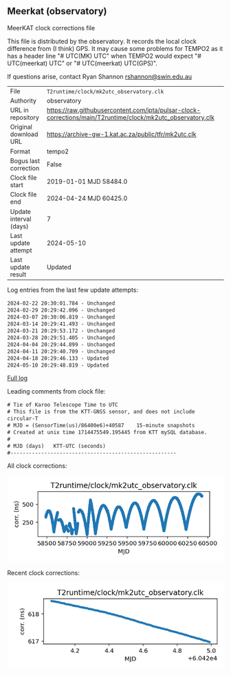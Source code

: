
## Meerkat (observatory)

MeerKAT clock corrections file

This file is distributed by the observatory. It records the local
clock difference from (I think) GPS. It may cause some problems
for TEMPO2 as it has a header line "# UTC(MK) UTC" when TEMPO2
would expect "# UTC(meerkat) UTC" or "# UTC(meerkat) UTC(GPS)".

If questions arise, contact Ryan Shannon <rshannon@swin.edu.au>

|     |     |
|:--- |:--- |
| File | `T2runtime/clock/mk2utc_observatory.clk` |
| Authority | observatory |
| URL in repository | <https://raw.githubusercontent.com/ipta/pulsar-clock-corrections/main/T2runtime/clock/mk2utc_observatory.clk> |
| Original download URL | <https://archive-gw-1.kat.ac.za/public/tfr/mk2utc.clk> |
| Format | tempo2 |
| Bogus last correction | False |
| Clock file start | 2019-01-01 MJD 58484.0 |
| Clock file end | 2024-04-24 MJD 60425.0 |
| Update interval (days) | 7 |
| Last update attempt | 2024-05-10 |
| Last update result | Updated |

Log entries from the last few update attempts:
```
2024-02-22 20:30:01.784 - Unchanged
2024-02-29 20:29:42.096 - Unchanged
2024-03-07 20:30:06.819 - Unchanged
2024-03-14 20:29:41.493 - Unchanged
2024-03-21 20:29:53.172 - Unchanged
2024-03-28 20:29:51.405 - Unchanged
2024-04-04 20:29:44.899 - Unchanged
2024-04-11 20:29:40.709 - Unchanged
2024-04-18 20:29:46.133 - Updated
2024-05-10 20:29:48.819 - Updated
```
[Full log](https://raw.githubusercontent.com/ipta/pulsar-clock-corrections/main/log/T2runtime/clock/mk2utc_observatory.clk.log)

Leading comments from clock file:

    # Tie of Karoo Telescope Time to UTC
    # This file is from the KTT-GNSS sensor, and does not include circular-T
    # MJD = (SensorTime(us)/86400e6)+40587    15-minute snapshots
    # Created at unix time 1714475549.195445 from KTT mySQL database.
    #
    # MJD (days)   KTT-UTC (seconds)
    #------------------------------------------------------



All clock corrections:

![plot of all clock corrections](mk2utc_observatory.clk.png "All corrections")

Recent clock corrections:

![plot of recent clock corrections](mk2utc_observatory.clk.short.png "Recent corrections")

